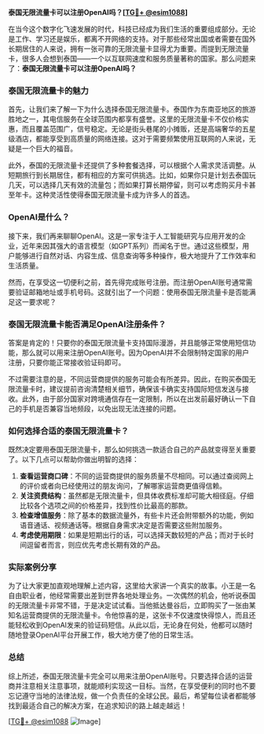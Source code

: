 **泰国无限流量卡可以注册OpenAI吗？[[TG💪+ @esim1088](https://t.me/s/esim1088)]**

在当今这个数字化飞速发展的时代，科技已经成为我们生活的重要组成部分。无论是工作、学习还是娱乐，都离不开网络的支持。对于那些经常出国或者需要在国外长期居住的人来说，拥有一张可靠的无限流量卡显得尤为重要。而提到无限流量卡，很多人会想到泰国——一个以互联网速度和服务质量著称的国家。那么问题来了：**泰国无限流量卡可以注册OpenAI吗？**

### 泰国无限流量卡的魅力

首先，让我们来了解一下为什么选择泰国无限流量卡。泰国作为东南亚地区的旅游胜地之一，其电信服务在全球范围内都享有盛誉。这里的无限流量卡不仅价格实惠，而且覆盖范围广，信号稳定。无论是街头巷尾的小摊贩，还是高端奢华的五星级酒店，都能享受到高质量的网络连接。这对于需要频繁使用互联网的人来说，无疑是一个巨大的福音。

此外，泰国的无限流量卡还提供了多种套餐选择，可以根据个人需求灵活调整。从短期旅行到长期居住，都有相应的方案可供挑选。比如，如果你只是计划去泰国玩几天，可以选择几天有效的流量包；而如果打算长期停留，则可以考虑购买月卡甚至年卡。这种灵活性使得泰国无限流量卡成为许多人的首选。

### OpenAI是什么？

接下来，我们再来聊聊OpenAI。这是一家专注于人工智能研究与应用开发的企业，近年来因其强大的语言模型（如GPT系列）而闻名于世。通过这些模型，用户能够进行自然对话、内容生成、信息查询等多种操作，极大地提升了工作效率和生活质量。

然而，在享受这一切便利之前，首先得完成账号注册。而注册OpenAI账号通常需要验证邮箱地址或手机号码。这就引出了一个问题：使用泰国无限流量卡是否能满足这一要求呢？

### 泰国无限流量卡能否满足OpenAI注册条件？

答案是肯定的！只要你的泰国无限流量卡支持国际漫游，并且能够正常使用短信功能，那么就可以用来注册OpenAI账号。因为OpenAI并不会限制特定国家的用户注册，只要你能正常接收验证码即可。

不过需要注意的是，不同运营商提供的服务可能会有所差异。因此，在购买泰国无限流量卡时，建议提前咨询清楚相关细节，确保该卡确实支持国际短信发送与接收。此外，由于部分国家对跨境通信存在一定限制，所以在出发前最好确认一下自己的手机是否兼容当地频段，以免出现无法连接的问题。

### 如何选择合适的泰国无限流量卡？

既然决定要用泰国无限流量卡，那么如何挑选一款适合自己的产品就变得至关重要了。以下几点可以帮助你做出明智的选择：

1. **查看运营商口碑**：不同的运营商提供的服务质量不尽相同。可以通过查阅网上的评价或者向已经使用过的朋友询问，了解哪家运营商更值得信赖。
2. **关注资费结构**：虽然都是无限流量卡，但具体收费标准却可能大相径庭。仔细比较各个选项之间的价格差异，找到性价比最高的那款。
3. **检查增值服务**：除了基本的数据流量外，有些卡片还会附带额外的功能，例如语音通话、视频通话等。根据自身需求决定是否需要这些附加服务。
4. **考虑使用期限**：如果是短期出行的话，可以选择天数较短的产品；而对于长时间逗留者而言，则应优先考虑长期有效的产品。

### 实际案例分享

为了让大家更加直观地理解上述内容，这里给大家讲一个真实的故事。小王是一名自由职业者，他经常需要出差到世界各地处理业务。一次偶然的机会，他听说泰国的无限流量卡非常不错，于是决定试试看。当他抵达曼谷后，立即购买了一张由某知名运营商提供的无限流量卡。令他惊喜的是，这张卡不仅速度快得惊人，而且还能轻松收到OpenAI发来的验证码短信。从此以后，无论身在何处，他都可以随时随地登录OpenAI平台开展工作，极大地方便了他的日常生活。

### 总结

综上所述，泰国无限流量卡完全可以用来注册OpenAI账号。只要选择合适的运营商并注意相关注意事项，就能顺利实现这一目标。当然，在享受便利的同时也不要忘记遵守当地的法律法规，做一个负责任的全球公民。最后，希望每位读者都能够找到最适合自己的解决方案，在追求知识的路上越走越远！

[[TG💪+ @esim1088](https://t.me/s/esim1088) ![Image](https://i.postimg.cc/4NQfJmqS/Snipaste-2025-05-13-00-14-12.png)]